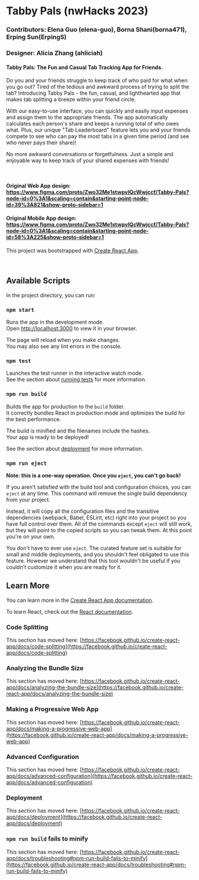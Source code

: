 # Tabby Pals (nwHacks 2023)

### Contributors: Elena Guo (elena-guo), Borna Shani(borna471), Erping Sun(ErpingS)
### Designer: Alicia Zhang (ahliciah)

#### Tabby Pals: The Fun and Casual Tab Tracking App for Friends.

Do you and your friends struggle to keep track of who paid for what when you go out? Tired of the tedious and awkward process of trying to split the tab? Introducing Tabby Pals - the fun, casual, and lighthearted app that makes tab splitting a breeze within your friend circle.

With our easy-to-use interface, you can quickly and easily input expenses and assign them to the appropriate friends. The app automatically calculates each person's share and keeps a running total of who owes what. Plus, our unique "Tab Leaderboard" feature lets you and your friends compete to see who can pay the most tabs in a given time period (and see who never pays their share)!

No more awkward conversations or forgetfulness. Just a simple and enjoyable way to keep track of your shared expenses with friends!

&nbsp;
&nbsp;

#### Original Web App design: https://www.figma.com/proto/Zwo32Me1stwpvIQcWwjccf/Tabby-Pals?node-id=0%3A1&scaling=contain&starting-point-node-id=39%3A821&show-proto-sidebar=1

#### Original Mobile App design: https://www.figma.com/proto/Zwo32Me1stwpvIQcWwjccf/Tabby-Pals?node-id=0%3A1&scaling=contain&starting-point-node-id=58%3A225&show-proto-sidebar=1


This project was bootstrapped with [Create React App](https://github.com/facebook/create-react-app).

&nbsp;
&nbsp;
&nbsp;
&nbsp;




## Available Scripts

In the project directory, you can run:

### `npm start`

Runs the app in the development mode.\
Open [http://localhost:3000](http://localhost:3000) to view it in your browser.

The page will reload when you make changes.\
You may also see any lint errors in the console.

### `npm test`

Launches the test runner in the interactive watch mode.\
See the section about [running tests](https://facebook.github.io/create-react-app/docs/running-tests) for more information.

### `npm run build`

Builds the app for production to the `build` folder.\
It correctly bundles React in production mode and optimizes the build for the best performance.

The build is minified and the filenames include the hashes.\
Your app is ready to be deployed!

See the section about [deployment](https://facebook.github.io/create-react-app/docs/deployment) for more information.

### `npm run eject`

**Note: this is a one-way operation. Once you `eject`, you can't go back!**

If you aren't satisfied with the build tool and configuration choices, you can `eject` at any time. This command will remove the single build dependency from your project.

Instead, it will copy all the configuration files and the transitive dependencies (webpack, Babel, ESLint, etc) right into your project so you have full control over them. All of the commands except `eject` will still work, but they will point to the copied scripts so you can tweak them. At this point you're on your own.

You don't have to ever use `eject`. The curated feature set is suitable for small and middle deployments, and you shouldn't feel obligated to use this feature. However we understand that this tool wouldn't be useful if you couldn't customize it when you are ready for it.

## Learn More

You can learn more in the [Create React App documentation](https://facebook.github.io/create-react-app/docs/getting-started).

To learn React, check out the [React documentation](https://reactjs.org/).

### Code Splitting

This section has moved here: [https://facebook.github.io/create-react-app/docs/code-splitting](https://facebook.github.io/create-react-app/docs/code-splitting)

### Analyzing the Bundle Size

This section has moved here: [https://facebook.github.io/create-react-app/docs/analyzing-the-bundle-size](https://facebook.github.io/create-react-app/docs/analyzing-the-bundle-size)

### Making a Progressive Web App

This section has moved here: [https://facebook.github.io/create-react-app/docs/making-a-progressive-web-app](https://facebook.github.io/create-react-app/docs/making-a-progressive-web-app)

### Advanced Configuration

This section has moved here: [https://facebook.github.io/create-react-app/docs/advanced-configuration](https://facebook.github.io/create-react-app/docs/advanced-configuration)

### Deployment

This section has moved here: [https://facebook.github.io/create-react-app/docs/deployment](https://facebook.github.io/create-react-app/docs/deployment)

### `npm run build` fails to minify

This section has moved here: [https://facebook.github.io/create-react-app/docs/troubleshooting#npm-run-build-fails-to-minify](https://facebook.github.io/create-react-app/docs/troubleshooting#npm-run-build-fails-to-minify)
